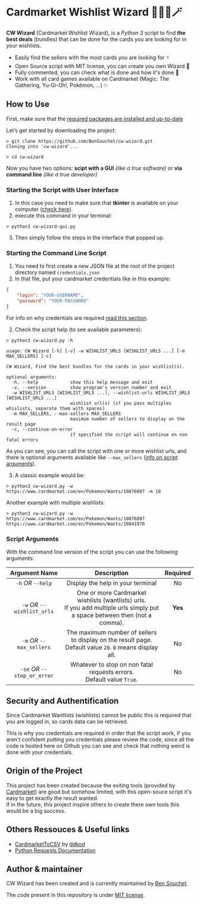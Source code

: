 # Cardmarket Wishlist Wizard 🧙🏼‍♂️🪄

**CW Wizard** (Cardmarket Wishlist Wizard), is a *Python 3* script to find **the best deals** (bundles) that can be done for the cards you are looking for in your wishlists.

- Easily find the sellers with the most cards you are looking for 🃏
- Open Source script with MIT license, you can create you own Wizard 💫
- Fully commented, you can check what is done and how it's done 🧐
- Work with all card games available on Cardmarket (Magic: The Gathering, Yu-Gi-Oh!, Pokémon, ...) ✨

## How to Use
First, make sure that the [required packages are installed and up-to-date](https://github.com/BenSouchet/cw-wizard/blob/main/REQUIREMENTS.md#requirements)

Let’s get started by downloading the project:
```shell
> git clone https://github.com/BenSouchet/cw-wizard.git
Cloning into 'cw-wizard'...

> cd cw-wizard
```

Now you have two options: **scipt with a GUI** *(like a true software)* or **via command line** *(like a true developer)*

### Starting the Script with User Interface
1. In this case you need to make sure that **tkinter** is available on your computer ([check here](https://github.com/BenSouchet/cw-wizard/blob/main/REQUIREMENTS.md#optional)).
2. execute this command in your terminal:
```shell
> python3 cw-wizard-gui.py
```
3. Then simply follow the steps in the interface that popped up.

### Starting the Command Line Script
1. You need to first create a new JSON file at the root of the project directory named `credentials.json`
2. In that file, put your cardmarket credentials like in this example:
```json
{
    "login": "YOUR-USERNAME",
    "password": "YOUR-PASSWORD"
}
```
For info on why credentials are required [read this section](https://github.com/BenSouchet/cw-wizard/edit/main/README.md#security-and-authentification).

2. Check the script help (to see available parameters):
```shell
> python3 cw-wizard.py -h
```
```text
usage: CW Wizard [-h] [-v] -w WISHLIST_URLS [WISHLIST_URLS ...] [-m MAX_SELLERS] [-c]

CW Wizard, Find the best bundles for the cards in your wishlist(s).

optional arguments:
  -h, --help            show this help message and exit
  -v, --version         show program's version number and exit
  -w WISHLIST_URLS [WISHLIST_URLS ...], --wishlist-urls WISHLIST_URLS [WISHLIST_URLS ...]
                        wishlist url(s) (if you pass multiples whislists, separate them with spaces)
  -m MAX_SELLERS, --max-sellers MAX_SELLERS
                        maximum number of sellers to display on the result page
  -c, --continue-on-error
                        if specified the script will continue on non fatal errors
```

As you can see, you can call the script with one or more wishlist urls, and there is optional arguments available like `--max_sellers` ([info on script arguments](https://github.com/BenSouchet/cw-wizard/blob/main/README.md#script-arguments)).

3. A classic example would be:
```shell
> python3 cw-wizard.py -w https://www.cardmarket.com/en/Pokemon/Wants/10876807 -m 10
```
Another example with multiple wishlists:
```shell
> python3 cw-wizard.py -w https://www.cardmarket.com/en/Pokemon/Wants/10876807 https://www.cardmarket.com/en/Pokemon/Wants/10841970
```

### Script Arguments
With the command line version of the script you can use the following arguments:

| Argument Name | Description | Required |
|:-------------:|:-----------:|:--------:|
| `-h` *OR* `--help` | Display the help in your terminal | No |
| `-w` *OR* `--wishlist_urls` | One or more Cardmarket wishlists (wantlists) urls.<br />If you add multiple urls simply put a space between then (not a comma). | **Yes** |
| `-m` *OR* `--max_sellers` | The maximum number of sellers to display on the result page.<br />Default value `20`. `0` means display all. | No |
| `-se` *OR* `--stop_or_error` | Whatever to stop on non fatal requests errors.<br />Default value `True`. | No |


## Security and Authentification
Since Cardmarket Wantlists (wishlists) cannot be public this is required that you are logged in, so cards data can be retrieved.

This is why you credentials are required in order that the script work, if you aren't confident putting you credentials please review the code, since all the code is hosted here on Github you can see and check that nothing weird is done with your credentials.

## Origin of the Project
This project has been created because the exiting tools (provided by [Cardmarket](https://www.cardmarket.com/en/Pokemon/Wants/ShoppingWizard)) are good but somehow limited, with this open-souce script it's easy to get exactly the result wanted.  
If in the future, this project inspire others to create there own tools this would be a big success.

## Others Ressouces & Useful links
- [CardmarketToCSV](https://github.com/decdod/CardmarketToCSV) by [ddkod](https://github.com/decdod)
- [Python Requests Documentation](https://docs.python-requests.org/en/latest/user/quickstart/)

## Author & maintainer
CW Wizard has been created and is currently maintained by [Ben Souchet](https://github.com/BenSouchet).

The code present in this repository is under [MIT license](https://github.com/BenSouchet/sorbus/blob/main/LICENSE).
